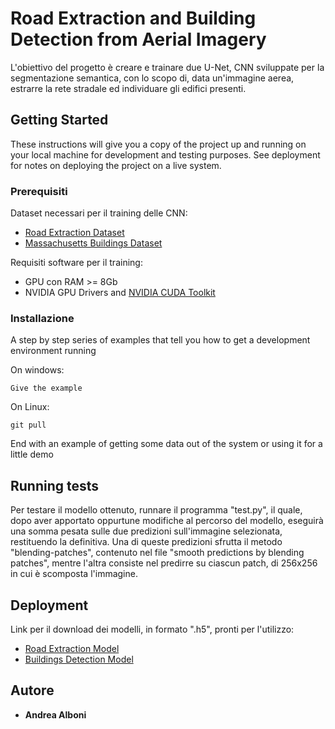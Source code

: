# Road Extraction and Building Detection from Aerial Imagery 

L'obiettivo del progetto è creare e trainare due U-Net, CNN sviluppate per la segmentazione semantica, con lo scopo di, data un'immagine aerea, estrarre la rete 
stradale ed individuare gli edifici presenti.  

## Getting Started

These instructions will give you a copy of the project up and running on
your local machine for development and testing purposes. See deployment
for notes on deploying the project on a live system.

### Prerequisiti

Dataset necessari per il training delle CNN:
- [Road Extraction Dataset](https://www.kaggle.com/datasets/balraj98/deepglobe-road-extraction-dataset)
- [Massachusetts Buildings Dataset](https://www.kaggle.com/datasets/balraj98/massachusetts-buildings-dataset/code)

Requisiti software per il training:
- GPU con RAM >= 8Gb
- NVIDIA GPU Drivers and [NVIDIA CUDA Toolkit](https://developer.nvidia.com/cuda-toolkit)

### Installazione

A step by step series of examples that tell you how to get a development
environment running

On windows:

    Give the example

On Linux:

    git pull 

End with an example of getting some data out of the system or using it
for a little demo

## Running tests

Per testare il modello ottenuto, runnare il programma "test.py", il quale, dopo aver apportato oppurtune modifiche al percorso del modello, eseguirà una somma pesata sulle due predizioni 
sull'immagine selezionata, restituendo la definitiva. Una di queste predizioni sfrutta il metodo "blending-patches", contenuto nel file "smooth predictions by blending patches", mentre l'altra 
consiste nel predirre su ciascun patch, di 256x256 in cui è scomposta l'immagine.

## Deployment

Link per il download dei modelli, in formato ".h5", pronti per l'utilizzo:
- [Road Extraction Model](https://drive.google.com/file/d/1dfdPuzAOjxv7tyFnCo3qPSDg3BL5kKfM/view?usp=sharing)
- [Buildings Detection Model](https://drive.google.com/file/d/15yyEJvJOZt-Vyrrf1LVo7sACHjIAR_w8/view?usp=sharing)

## Autore

  - **Andrea Alboni** 
